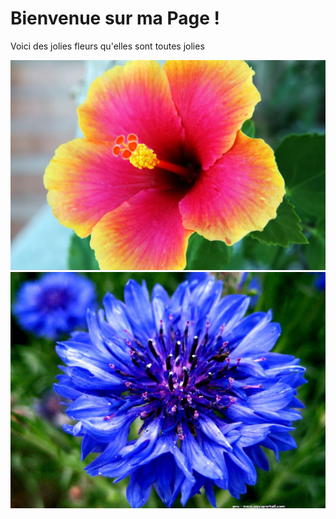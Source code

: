 # Bienvenue sur ma Page !
 
 Voici des jolies fleurs qu'elles sont toutes jolies

![fleur](images/fleur.webp)
![bleu](images/bleu.jpg)